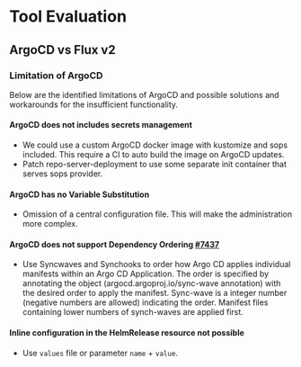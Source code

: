 # Tool Evaluation

## ArgoCD vs Flux v2

### Limitation of ArgoCD

Below are the identified limitations of ArgoCD and possible solutions and workarounds for the insufficient functionality.

#### ArgoCD does not includes secrets management

- We could use a custom ArgoCD docker image with kustomize and sops included. This require a CI to auto build the image on ArgoCD updates.
- Patch repo-server-deployment to use some separate init container that serves sops provider.

#### ArgoCD has no Variable Substitution

- Omission of a central configuration file. This will make the administration more complex.

#### ArgoCD does not support Dependency Ordering [#7437](https://github.com/argoproj/argo-cd/issues/7437)

- Use Syncwaves and Synchooks to order how Argo CD applies individual manifests within an Argo CD Application. The order is specified by annotating the object (argocd.argoproj.io/sync-wave annotation) with the desired order to apply the manifest. Sync-wave is a integer number (negative numbers are allowed) indicating the order. Manifest files containing lower numbers of synch-waves are applied first.

#### Inline configuration in the HelmRelease resource not possible

- Use `values` file or parameter `name` + `value`.
